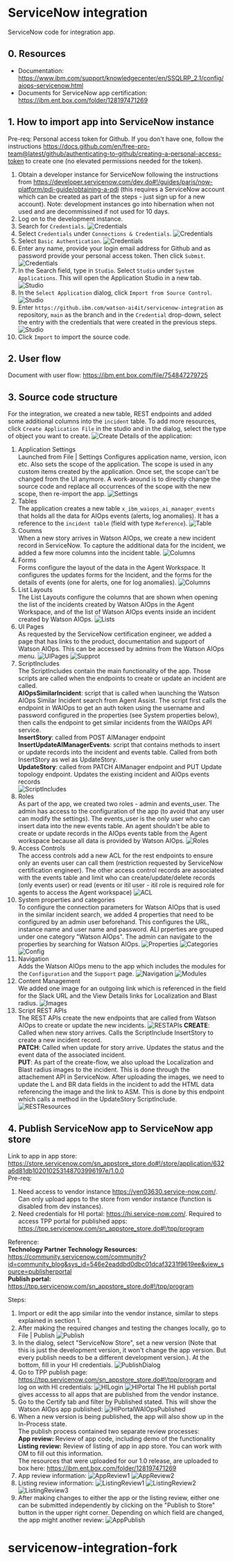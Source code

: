 # ServiceNow integration


ServiceNow code for integration app.
## 0. Resources
- Documentation: https://www.ibm.com/support/knowledgecenter/en/SSQLRP_2.1/config/aiops-servicenow.html  
- Documents for ServiceNow app certification: https://ibm.ent.box.com/folder/128197471269

## 1. How to import app into ServiceNow instance

Pre-req: Personal access token for Github. If you don't have one, follow the instructions https://docs.github.com/en/free-pro-team@latest/github/authenticating-to-github/creating-a-personal-access-token to create one (no elevated permissions needed for the token).

1. Obtain a developer instance for ServiceNow following the instructions from https://developer.servicenow.com/dev.do#!/guides/paris/now-platform/pdi-guide/obtaining-a-pdi (this requires a ServiceNow account which can be created as part of the steps - just sign up for a new account). Note: development instances go into hibernation when not used and are decommissined if not used for 10 days.
1. Log on to the development instance.
1. Search for `Credentials`.
![Credentials](./images/credentials1.png)
1. Select `Credentials` under `Connections & Credentials`.
![Credentials](./images/credentials2.png)
1. Select `Basic Authentication`.
![Credentials](./images/credentials3.png)
1. Enter any name, provide your login email address for Github and as password provide your personal access token. Then click `Submit`.
![Credentials](./images/credentials4.png)
1. In the Search field, type in `Studio`. Select `Studio` under `System Applications`. This will open the Application Studio in a new tab.
![Studio](./images/studio1.png)
1. In the `Select Application` dialog, click `Import from Source Control`.
![Studio](./images/studio2.png)
1. Enter `https://github.ibm.com/watson-ai4it/servicenow-integration` as repository, `main` as the branch and in the `Credential` drop-down, select the entry with the credentials that were created in the previous steps.
![Studio](./images/studio3.png)
1. Click `Import` to import the source code.

## 2. User flow
Document with user flow: https://ibm.ent.box.com/file/754847279725
## 3. Source code structure
For the integration, we created a new table, REST endpoints and added some additional columns into the `incident` table. To add more resources, click `Create Application File` in the studio and in the dialog, select the type of object you want to create.
![Create](./images/create.png)
Details of the application:
1. Application Settings  
Launched from File | Settings
Configures application name, version, icon etc. Also sets the scope of the application. The scope is used in any custom items created by the application. Once set, the scope can't be changed from the UI anymore. A work-around is to directly change the source code and replace all occurrences of the scope with the new scope, then re-import the app.
![Settings](./images/settings.png)
1. Tables  
The application creates a new table `x_ibm_waiops_ai_manager_events` that holds all the data for AIOps events (alerts, log anomalies). It has a reference to the `incident table` (field with type `Reference`). 
![Table](./images/table.png)
1. Coumns  
When a new story arrives in Watson AIOps, we create a new incident record in ServiceNow. To capture the additional data for the incident, we added a few more columns into the incident table.
![Columns](./images/columns.png)
1. Forms  
Forms configure the layout of the data in the Agent Workspace. It configures the updates forms for the Incident, and the forms for the details of events (one for alerts, one for log anomalies).
![Columns](./images/forms.png)
1. List Layouts  
The List Layouts configure the columns that are shown when opening the list of the incidents created by Watson AIOps in the Agent Workspace, and of the list of Watson AIOps events inside an incident created by Watson AIOps.
![Lists](./images/lists.png)
1. UI Pages  
As requested by the ServiceNow certification engineer, we added a page that has links to the product, documentation and support of Watson AIOps. This can be accessed by admins from the Watson AIOps menu.
![UIPages](./images/uipages.png)
![Supprot](./images/support.png)
1. ScriptIncludes  
The ScriptIncludes contain the main functionality of the app. Those scripts are called when the endpoints to create or update an incident are called.  
**AIOpsSimilarIncident**: script that is called when launching the Watson AIOps Similar Incident search from Agent Assist. The script first calls the endpoint in WAIOps to get an auth token using the username and password configured in the properties (see System properties below), then calls the endpoint to get similar incidents from the WAIOps API service.  
**InsertStory**: called from POST AIManager endpoint  
**InsertUpdateAIManagerEvents**: script that contains methods to insert or update records into the incident and events table. Called from both InsertStory as wel as UpdateStory.  
**UpdateStory**: called from PATCH AIManager endpoint and PUT Update topology endpoint. Updates the existing incident and AIOps events records  
![ScriptIncludes](./images/scriptIncludes.png)
1. Roles  
As part of the app, we created two roles - admin and events_user. The admin has access to the configuration of the app (to avoid that any user can modify the settings). The events_user is the only user who can insert data into the new events table. An agent shouldn't be able to create or update records in the AIOps events table from the Agent workspace because all data is provided by Watson AIOps. 
![Roles](./images/roles.png)
1. Access Controls  
The access controls add a new ACL for the rest endpoints to ensure only an events user can call them (restriction requested by ServiceNow certification engineer). The other access control records are associated with the events table and limit who can create/update/delete records (only events user) or read (events or itil user - itil role is required role for agents to access the Agent workspace)
![ACL](./images/acl.png)
1. System properties and categories  
To configure the connection parameters for Watson AIOps that is used in the similar incident search, we added 4 properties that need to be configured by an admin user beforehand. This configures the URL, instance name and user name and password. ALl prperties are grouped under one category "Watson AIOps". The admin can navigate to the properties by searching for Watson AIOps.
![Properties](./images/properties.png)
![Categories](./images/categories.png)
![Config](./images/config.png)
1. Navigation  
Adds the Watson AIOps menu to the app which includes the modules for the `Configuration` and the `Support` page.
![Navigation](./images/navigation.png)
![Modules](./images/modules.png)
1. Content Management  
We added one image for an outgoing link which is referenced in the field for the Slack URL and the View Details links for Localization and Blast radius.
![Images](./images/images.png)
1. Script REST APIs  
The REST APIs create the new endpoints that are called from Watson AIOps to create or update the new incidents.
![RESTAPIs](./images/restAPIs.png)
**CREATE**: Called when new story arrives. Calls the ScriptInclude InsertStory to create a new incident record.  
**PATCH**: Called when update for story arrive. Updates the status and the event data of the associated incident.  
**PUT**: As part of the create-flow, we also upload the Localization and Blast radius images to the incident. This is done through the attachement API in ServiceNow. After uploading the images, we need to update the L and BR data fields in the incident to add the HTML data referencing the image and the link to ASM. This is done by this endpoint which calls a method iin the UpdateStory ScriptInclude.  
![RESTResources](./images/restResources.png)

## 4. Publish ServiceNow app to ServiceNow app store
Link to app in app store: https://store.servicenow.com/sn_appstore_store.do#!/store/application/632a6d81db102010253148703996197e/1.0.0  
Pre-req: 
1. Need access to vendor instance https://ven03630.service-now.com/. Can only upload apps to the store from vendor instance (function is disabled from dev instances).  
1. Need credentials for HI portal: https://hi.service-now.com/. Required to access TPP portal for published apps: https://tpp.servicenow.com/sn_appstore_store.do#!/tpp/program  

Reference:  
**Technology Partner Technology Resources:** https://community.servicenow.com/community?id=community_blog&sys_id=546e2eaddbd0dbc01dcaf3231f9619ee&view_source=publisherportal  
**Publish portal:** https://tpp.servicenow.com/sn_appstore_store.do#!/tpp/program

Steps:  
1. Import or edit the app similar into the vendor instance, similar to steps explained in section 1.  
1. After making the required changes and testing the changes locally, go to File | Publish
![Publish](./images/filePublish.png)
1. In the dialog, select "ServiceNow Store", set a new version (Note that this is just the development version, it won't change the app version. But every publish needs to be a different development version.). At the bottom, fill in your HI credentials.
![PublishDialog](./images/publishDialog.png)
1. Go to TPP publish page: https://tpp.servicenow.com/sn_appstore_store.do#!/tpp/program and log on with HI credentials:
![HILogin](./images/hiLogin.png)
![HIPortal](./images/hiPortal.png)
The HI publish portal gives accesss to all apps that are published from the vendor instance.
1. Go to the Certify tab and filter by Published stated. This will show the Watson AIOps app published:
![HIPortalWAIOpsPublished](./images/hiPortalWAIOpsPublished.png)
1. When a new version is being published, the app will also show up in the In-Process state.  
The publish process contained two separate review processes:  
**App review:** Review of app code, including demo of the functionality  
**Listing review:** Review of listing of app in app store. You can work with OM to fill out this information.  
The resources that were uploaded for our 1.0 release, are uploaded to box here: https://ibm.ent.box.com/folder/128197471269
1. App review information:
![AppReview1](./images/appReview1.png)
![AppReview2](./images/appReview2.png)
1. Listing review information:
![ListingReview1](./images/listingReview1.png)
![ListingReview2](./images/listingReview2.png)
![ListingReview3](./images/listingReview3.png)
1. After making changes to either the app or the listing review, either one can be submitted independently by clicking on the "Publish to Store" button in the upper right corner. Depending on which field are changed, the app might another review:
![AppPublish](./images/appPublish.png)
# servicenow-integration-fork
